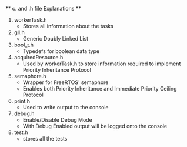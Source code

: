 ** c. and .h file Explanations **
1. workerTask.h 
   - Stores all information about the tasks
2. gll.h
   - Generic Doubly Linked List   
3. bool_t.h
   - Typedefs for boolean data type
4. acquiredResource.h
   - Used by workerTask.h to store information required to implement Priority Inheritance Protocol
5. semaphore.h
   - Wrapper for FreeRTOS' semaphore
   - Enables both Priority Inheritance and Immediate Priority Ceiling Protocol   
6. print.h
   - Used to write output to the console
7. debug.h
   - Enable/Disable Debug Mode
   - With Debug Enabled output will be logged onto the console
8. test.h
   - stores all the tests
